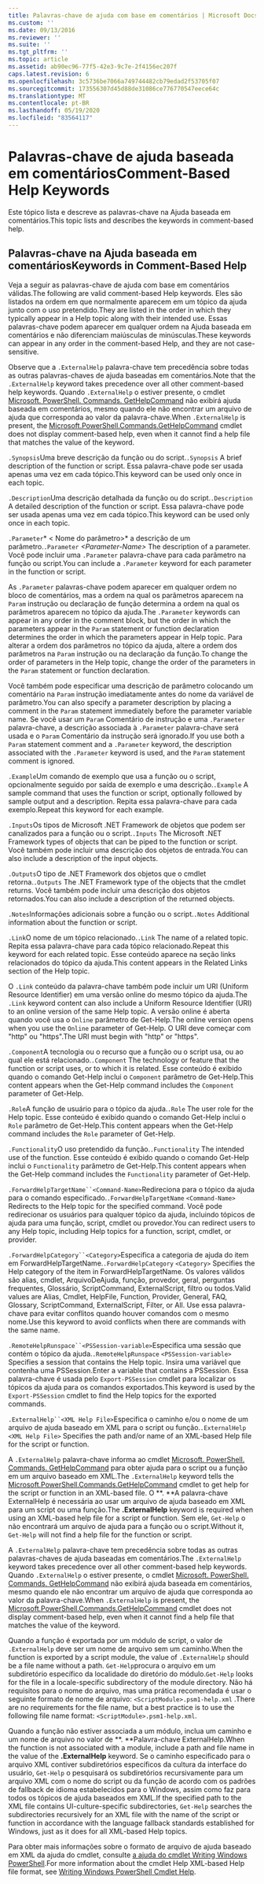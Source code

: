 ```yaml
---
title: Palavras-chave de ajuda com base em comentários | Microsoft Docs
ms.custom: ''
ms.date: 09/13/2016
ms.reviewer: ''
ms.suite: ''
ms.tgt_pltfrm: ''
ms.topic: article
ms.assetid: ab90ec96-77f5-42e3-9c7e-2f4156ec207f
caps.latest.revision: 6
ms.openlocfilehash: 3c5736be7066a749744482cb79edad2f53705f07
ms.sourcegitcommit: 173556307d45d88de31086ce776770547eece64c
ms.translationtype: MT
ms.contentlocale: pt-BR
ms.lasthandoff: 05/19/2020
ms.locfileid: "83564117"
---
```

# <a name="comment-based-help-keywords"></a><span data-ttu-id="901aa-102">Palavras-chave de ajuda baseada em comentários</span><span class="sxs-lookup"><span data-stu-id="901aa-102">Comment-Based Help Keywords</span></span>

<span data-ttu-id="901aa-103">Este tópico lista e descreve as palavras-chave na Ajuda baseada em comentários.</span><span class="sxs-lookup"><span data-stu-id="901aa-103">This topic lists and describes the keywords in comment-based help.</span></span>

## <a name="keywords-in-comment-based-help"></a><span data-ttu-id="901aa-104">Palavras-chave na Ajuda baseada em comentários</span><span class="sxs-lookup"><span data-stu-id="901aa-104">Keywords in Comment-Based Help</span></span>

<span data-ttu-id="901aa-105">Veja a seguir as palavras-chave de ajuda com base em comentários válidas.</span><span class="sxs-lookup"><span data-stu-id="901aa-105">The following are valid comment-based Help keywords.</span></span> <span data-ttu-id="901aa-106">Eles são listados na ordem em que normalmente aparecem em um tópico da ajuda junto com o uso pretendido.</span><span class="sxs-lookup"><span data-stu-id="901aa-106">They are listed in the order in which they typically appear in a Help topic along with their intended use.</span></span> <span data-ttu-id="901aa-107">Essas palavras-chave podem aparecer em qualquer ordem na Ajuda baseada em comentários e não diferenciam maiúsculas de minúsculas.</span><span class="sxs-lookup"><span data-stu-id="901aa-107">These keywords can appear in any order in the comment-based Help, and they are not case-sensitive.</span></span>

<span data-ttu-id="901aa-108">Observe que a `.ExternalHelp` palavra-chave tem precedência sobre todas as outras palavras-chaves de ajuda baseadas em comentários.</span><span class="sxs-lookup"><span data-stu-id="901aa-108">Note that the `.ExternalHelp` keyword takes precedence over all other comment-based help keywords.</span></span> <span data-ttu-id="901aa-109">Quando `.ExternalHelp` o estiver presente, o cmdlet [Microsoft. PowerShell. Commands. GetHelpCommand](/dotnet/api/Microsoft.PowerShell.Commands.gethelpcommand) não exibirá ajuda baseada em comentários, mesmo quando ele não encontrar um arquivo de ajuda que corresponda ao valor da palavra-chave.</span><span class="sxs-lookup"><span data-stu-id="901aa-109">When `.ExternalHelp` is present, the [Microsoft.PowerShell.Commands.GetHelpCommand](/dotnet/api/Microsoft.PowerShell.Commands.gethelpcommand) cmdlet does not display comment-based help, even when it cannot find a help file that matches the value of the keyword.</span></span>

<span data-ttu-id="901aa-110">`.Synopsis`Uma breve descrição da função ou do script.</span><span class="sxs-lookup"><span data-stu-id="901aa-110">`.Synopsis` A brief description of the function or script.</span></span> <span data-ttu-id="901aa-111">Essa palavra-chave pode ser usada apenas uma vez em cada tópico.</span><span class="sxs-lookup"><span data-stu-id="901aa-111">This keyword can be used only once in each topic.</span></span>

<span data-ttu-id="901aa-112">`.Description`Uma descrição detalhada da função ou do script.</span><span class="sxs-lookup"><span data-stu-id="901aa-112">`.Description` A detailed description of the function or script.</span></span> <span data-ttu-id="901aa-113">Essa palavra-chave pode ser usada apenas uma vez em cada tópico.</span><span class="sxs-lookup"><span data-stu-id="901aa-113">This keyword can be used only once in each topic.</span></span>

<span data-ttu-id="901aa-114">`.Parameter`\* \< Nome do parâmetro>\* a descrição de um parâmetro.</span><span class="sxs-lookup"><span data-stu-id="901aa-114">`.Parameter` *\<Parameter-Name>* The description of a parameter.</span></span> <span data-ttu-id="901aa-115">Você pode incluir uma `.Parameter` palavra-chave para cada parâmetro na função ou script.</span><span class="sxs-lookup"><span data-stu-id="901aa-115">You can include a `.Parameter` keyword for each parameter in the function or script.</span></span>

<span data-ttu-id="901aa-116">As `.Parameter` palavras-chave podem aparecer em qualquer ordem no bloco de comentários, mas a ordem na qual os parâmetros aparecem na `Param` instrução ou declaração de função determina a ordem na qual os parâmetros aparecem no tópico da ajuda.</span><span class="sxs-lookup"><span data-stu-id="901aa-116">The `.Parameter` keywords can appear in any order in the comment block, but the order in which the parameters appear in the `Param` statement or function declaration determines the order in which the parameters appear in Help topic.</span></span> <span data-ttu-id="901aa-117">Para alterar a ordem dos parâmetros no tópico da ajuda, altere a ordem dos parâmetros na `Param` instrução ou na declaração da função.</span><span class="sxs-lookup"><span data-stu-id="901aa-117">To change the order of parameters in the Help topic, change the order of the parameters in the `Param` statement or function declaration.</span></span>

<span data-ttu-id="901aa-118">Você também pode especificar uma descrição de parâmetro colocando um comentário na `Param` instrução imediatamente antes do nome da variável de parâmetro.</span><span class="sxs-lookup"><span data-stu-id="901aa-118">You can also specify a parameter description by placing a comment in the `Param` statement immediately before the parameter variable name.</span></span> <span data-ttu-id="901aa-119">Se você usar um `Param` Comentário de instrução e uma `.Parameter` palavra-chave, a descrição associada à `.Parameter` palavra-chave será usada e o `Param` Comentário da instrução será ignorado.</span><span class="sxs-lookup"><span data-stu-id="901aa-119">If you use both a `Param` statement comment and a `.Parameter` keyword, the description associated with the `.Parameter` keyword is used, and the `Param` statement comment is ignored.</span></span>

<span data-ttu-id="901aa-120">`.Example`Um comando de exemplo que usa a função ou o script, opcionalmente seguido por saída de exemplo e uma descrição.</span><span class="sxs-lookup"><span data-stu-id="901aa-120">`.Example` A sample command that uses the function or script, optionally followed by sample output and a description.</span></span> <span data-ttu-id="901aa-121">Repita essa palavra-chave para cada exemplo.</span><span class="sxs-lookup"><span data-stu-id="901aa-121">Repeat this keyword for each example.</span></span>

<span data-ttu-id="901aa-122">`.Inputs`Os tipos de Microsoft .NET Framework de objetos que podem ser canalizados para a função ou o script.</span><span class="sxs-lookup"><span data-stu-id="901aa-122">`.Inputs` The Microsoft .NET Framework types of objects that can be piped to the function or script.</span></span> <span data-ttu-id="901aa-123">Você também pode incluir uma descrição dos objetos de entrada.</span><span class="sxs-lookup"><span data-stu-id="901aa-123">You can also include a description of the input objects.</span></span>

<span data-ttu-id="901aa-124">`.Outputs`O tipo de .NET Framework dos objetos que o cmdlet retorna.</span><span class="sxs-lookup"><span data-stu-id="901aa-124">`.Outputs` The .NET Framework type of the objects that the cmdlet returns.</span></span> <span data-ttu-id="901aa-125">Você também pode incluir uma descrição dos objetos retornados.</span><span class="sxs-lookup"><span data-stu-id="901aa-125">You can also include a description of the returned objects.</span></span>

<span data-ttu-id="901aa-126">`.Notes`Informações adicionais sobre a função ou o script.</span><span class="sxs-lookup"><span data-stu-id="901aa-126">`.Notes` Additional information about the function or script.</span></span>

<span data-ttu-id="901aa-127">`.Link`O nome de um tópico relacionado.</span><span class="sxs-lookup"><span data-stu-id="901aa-127">`.Link` The name of a related topic.</span></span> <span data-ttu-id="901aa-128">Repita essa palavra-chave para cada tópico relacionado.</span><span class="sxs-lookup"><span data-stu-id="901aa-128">Repeat this keyword for each related topic.</span></span> <span data-ttu-id="901aa-129">Esse conteúdo aparece na seção links relacionados do tópico da ajuda.</span><span class="sxs-lookup"><span data-stu-id="901aa-129">This content appears in the Related Links section of the Help topic.</span></span>

<span data-ttu-id="901aa-130">O `.Link` conteúdo da palavra-chave também pode incluir um URI (Uniform Resource Identifier) em uma versão online do mesmo tópico da ajuda.</span><span class="sxs-lookup"><span data-stu-id="901aa-130">The `.Link` keyword content can also include a Uniform Resource Identifier (URI) to an online version of the same Help topic.</span></span> <span data-ttu-id="901aa-131">A versão online é aberta quando você usa o `Online` parâmetro de Get-Help.</span><span class="sxs-lookup"><span data-stu-id="901aa-131">The online version opens when you use the `Online` parameter of Get-Help.</span></span> <span data-ttu-id="901aa-132">O URI deve começar com "http" ou "https".</span><span class="sxs-lookup"><span data-stu-id="901aa-132">The URI must begin with "http" or "https".</span></span>

<span data-ttu-id="901aa-133">`.Component`A tecnologia ou o recurso que a função ou o script usa, ou ao qual ele está relacionado.</span><span class="sxs-lookup"><span data-stu-id="901aa-133">`.Component` The technology or feature that the function or script uses, or to which it is related.</span></span> <span data-ttu-id="901aa-134">Esse conteúdo é exibido quando o comando Get-Help inclui o `Component` parâmetro de Get-Help.</span><span class="sxs-lookup"><span data-stu-id="901aa-134">This content appears when the Get-Help command includes the `Component` parameter of Get-Help.</span></span>

<span data-ttu-id="901aa-135">`.Role`A função de usuário para o tópico da ajuda.</span><span class="sxs-lookup"><span data-stu-id="901aa-135">`.Role` The user role for the Help topic.</span></span> <span data-ttu-id="901aa-136">Esse conteúdo é exibido quando o comando Get-Help inclui o `Role` parâmetro de Get-Help.</span><span class="sxs-lookup"><span data-stu-id="901aa-136">This content appears when the Get-Help command includes the `Role` parameter of Get-Help.</span></span>

<span data-ttu-id="901aa-137">`.Functionality`O uso pretendido da função.</span><span class="sxs-lookup"><span data-stu-id="901aa-137">`.Functionality` The intended use of the function.</span></span> <span data-ttu-id="901aa-138">Esse conteúdo é exibido quando o comando Get-Help inclui o `Functionality` parâmetro de Get-Help.</span><span class="sxs-lookup"><span data-stu-id="901aa-138">This content appears when the Get-Help command includes the `Functionality` parameter of Get-Help.</span></span>

<span data-ttu-id="901aa-139">`.ForwardHelpTargetName``<Command-Name>`Redireciona para o tópico da ajuda para o comando especificado.</span><span class="sxs-lookup"><span data-stu-id="901aa-139">`.ForwardHelpTargetName` `<Command-Name>` Redirects to the Help topic for the specified command.</span></span> <span data-ttu-id="901aa-140">Você pode redirecionar os usuários para qualquer tópico da ajuda, incluindo tópicos de ajuda para uma função, script, cmdlet ou provedor.</span><span class="sxs-lookup"><span data-stu-id="901aa-140">You can redirect users to any Help topic, including Help topics for a function, script, cmdlet, or provider.</span></span>

<span data-ttu-id="901aa-141">`.ForwardHelpCategory``<Category>`Especifica a categoria de ajuda do item em ForwardHelpTargetName.</span><span class="sxs-lookup"><span data-stu-id="901aa-141">`.ForwardHelpCategory` `<Category>` Specifies the Help category of the item in ForwardHelpTargetName.</span></span> <span data-ttu-id="901aa-142">Os valores válidos são alias, cmdlet, ArquivoDeAjuda, função, provedor, geral, perguntas frequentes, Glossário, ScriptCommand, ExternalScript, filtro ou todos.</span><span class="sxs-lookup"><span data-stu-id="901aa-142">Valid values are Alias, Cmdlet, HelpFile, Function, Provider, General, FAQ, Glossary, ScriptCommand, ExternalScript, Filter, or All.</span></span> <span data-ttu-id="901aa-143">Use essa palavra-chave para evitar conflitos quando houver comandos com o mesmo nome.</span><span class="sxs-lookup"><span data-stu-id="901aa-143">Use this keyword to avoid conflicts when there are commands with the same name.</span></span>

<span data-ttu-id="901aa-144">`.RemoteHelpRunspace``<PSSession-variable>`Especifica uma sessão que contém o tópico da ajuda.</span><span class="sxs-lookup"><span data-stu-id="901aa-144">`.RemoteHelpRunspace` `<PSSession-variable>` Specifies a session that contains the Help topic.</span></span> <span data-ttu-id="901aa-145">Insira uma variável que contenha uma PSSession.</span><span class="sxs-lookup"><span data-stu-id="901aa-145">Enter a variable that contains a PSSession.</span></span> <span data-ttu-id="901aa-146">Essa palavra-chave é usada pelo `Export-PSSession` cmdlet para localizar os tópicos da ajuda para os comandos exportados.</span><span class="sxs-lookup"><span data-stu-id="901aa-146">This keyword is used by the `Export-PSSession` cmdlet to find the Help topics for the exported commands.</span></span>

<span data-ttu-id="901aa-147">`.ExternalHelp``<XML Help File>`Especifica o caminho e/ou o nome de um arquivo de ajuda baseado em XML para o script ou função.</span><span class="sxs-lookup"><span data-stu-id="901aa-147">`.ExternalHelp` `<XML Help File>` Specifies the path and/or name of an XML-based Help file for the script or function.</span></span>

<span data-ttu-id="901aa-148">A `.ExternalHelp` palavra-chave informa ao cmdlet [Microsoft. PowerShell. Commands. GetHelpCommand](/dotnet/api/Microsoft.PowerShell.Commands.gethelpcommand) para obter ajuda para o script ou a função em um arquivo baseado em XML.</span><span class="sxs-lookup"><span data-stu-id="901aa-148">The `.ExternalHelp` keyword tells the [Microsoft.PowerShell.Commands.GetHelpCommand](/dotnet/api/Microsoft.PowerShell.Commands.gethelpcommand) cmdlet to get help for the script or function in an XML-based file.</span></span> <span data-ttu-id="901aa-149">O \*\*. \*\*A palavra-chave ExternalHelp é necessária ao usar um arquivo de ajuda baseado em XML para um script ou uma função.</span><span class="sxs-lookup"><span data-stu-id="901aa-149">The **.ExternalHelp** keyword is required when using an XML-based help file for a script or function.</span></span> <span data-ttu-id="901aa-150">Sem ele, `Get-Help` o não encontrará um arquivo de ajuda para a função ou o script.</span><span class="sxs-lookup"><span data-stu-id="901aa-150">Without it, `Get-Help` will not find a help file for the function or script.</span></span>

<span data-ttu-id="901aa-151">A `.ExternalHelp` palavra-chave tem precedência sobre todas as outras palavras-chaves de ajuda baseadas em comentários.</span><span class="sxs-lookup"><span data-stu-id="901aa-151">The `.ExternalHelp` keyword takes precedence over all other comment-based help keywords.</span></span> <span data-ttu-id="901aa-152">Quando `.ExternalHelp` o estiver presente, o cmdlet [Microsoft. PowerShell. Commands. GetHelpCommand](/dotnet/api/Microsoft.PowerShell.Commands.gethelpcommand) não exibirá ajuda baseada em comentários, mesmo quando ele não encontrar um arquivo de ajuda que corresponda ao valor da palavra-chave.</span><span class="sxs-lookup"><span data-stu-id="901aa-152">When `.ExternalHelp` is present, the [Microsoft.PowerShell.Commands.GetHelpCommand](/dotnet/api/Microsoft.PowerShell.Commands.gethelpcommand) cmdlet does not display comment-based help, even when it cannot find a help file that matches the value of the keyword.</span></span>

<span data-ttu-id="901aa-153">Quando a função é exportada por um módulo de script, o valor de `.ExternalHelp` deve ser um nome de arquivo sem um caminho.</span><span class="sxs-lookup"><span data-stu-id="901aa-153">When the function is exported by a script module, the value of `.ExternalHelp` should be a file name without a path.</span></span> <span data-ttu-id="901aa-154">`Get-Help`procura o arquivo em um subdiretório específico da localidade do diretório do módulo.</span><span class="sxs-lookup"><span data-stu-id="901aa-154">`Get-Help` looks for the file in a locale-specific subdirectory of the module directory.</span></span> <span data-ttu-id="901aa-155">Não há requisitos para o nome do arquivo, mas uma prática recomendada é usar o seguinte formato de nome de arquivo: `<ScriptModule>.psm1-help.xml` .</span><span class="sxs-lookup"><span data-stu-id="901aa-155">There are no requirements for the file name, but a best practice is to use the following file name format: `<ScriptModule>.psm1-help.xml`.</span></span>

<span data-ttu-id="901aa-156">Quando a função não estiver associada a um módulo, inclua um caminho e um nome de arquivo no valor de \*\*. \*\*Palavra-chave ExternalHelp.</span><span class="sxs-lookup"><span data-stu-id="901aa-156">When the function is not associated with a module, include a path and file name in the value of the **.ExternalHelp** keyword.</span></span> <span data-ttu-id="901aa-157">Se o caminho especificado para o arquivo XML contiver subdiretórios específicos da cultura da interface do usuário, `Get-Help` o pesquisará os subdiretórios recursivamente para um arquivo XML com o nome do script ou da função de acordo com os padrões de fallback de idioma estabelecidos para o Windows, assim como faz para todos os tópicos de ajuda baseados em XML.</span><span class="sxs-lookup"><span data-stu-id="901aa-157">If the specified path to the XML file contains UI-culture-specific subdirectories, `Get-Help` searches the subdirectories recursively for an XML file with the name of the script or function in accordance with the language fallback standards established for Windows, just as it does for all XML-based Help topics.</span></span>

<span data-ttu-id="901aa-158">Para obter mais informações sobre o formato de arquivo de ajuda baseado em XML da ajuda do cmdlet, consulte [a ajuda do cmdlet Writing Windows PowerShell](./writing-help-for-windows-powershell-cmdlets.md).</span><span class="sxs-lookup"><span data-stu-id="901aa-158">For more information about the cmdlet Help XML-based Help file format, see [Writing Windows PowerShell Cmdlet Help](./writing-help-for-windows-powershell-cmdlets.md).</span></span>
